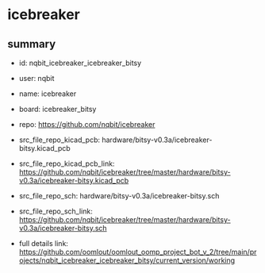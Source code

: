# icebreaker
 
## summary 
* id: nqbit_icebreaker_icebreaker_bitsy
* user: nqbit
* name: icebreaker
* board: icebreaker_bitsy
* repo: https://github.com/nqbit/icebreaker
* src_file_repo_kicad_pcb: hardware/bitsy-v0.3a/icebreaker-bitsy.kicad_pcb
* src_file_repo_kicad_pcb_link: https://github.com/nqbit/icebreaker/tree/master/hardware/bitsy-v0.3a/icebreaker-bitsy.kicad_pcb


* src_file_repo_sch: hardware/bitsy-v0.3a/icebreaker-bitsy.sch
* src_file_repo_sch_link: https://github.com/nqbit/icebreaker/tree/master/hardware/bitsy-v0.3a/icebreaker-bitsy.sch
* full details link: https://github.com/oomlout/oomlout_oomp_project_bot_v_2/tree/main/projects/nqbit_icebreaker_icebreaker_bitsy/current_version/working  







